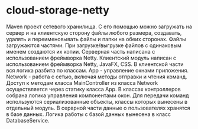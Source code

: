 # cloud-storage-netty 
Maven проект сетевого хранилища. 
С его помощью можно загружать на сервер и на клиентскую сторону файлы любого размера, создавать, удалять и переименовывать файлы и папки на обеих сторонах.
Файлы загружаются частями. При загрузке/выгрузке файлов с одинаковым именем создаются их копии. Серверная часть написана с использованием фреймворка Netty.
Клиентский модуль написан с использованием фреймворка Netty, JavaFX, CSS. В клиентской части вся логика разбита по классам. App - управление окнами приложения.
Network - работа с сетью, включая методы отправки и чтения команд. Доступ к методам класса MainController из класса Network осуществляется через статику класса App.
В классах контроллеров собрана логика управления компонентами окон. Для передачи команд используются сериализованные объекты, классы которых вынесены в отдельный модуль.
В серврной части данные о пользователях хранятся в базе данных. Логика работы с базой данных вынесена в класс DatabaseService.

